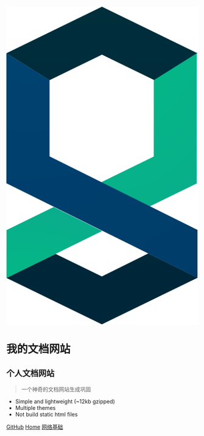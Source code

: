 ![logo](_media/icon.svg)
# 我的文档网站
## 个人文档网站
> 一个神奇的文档网站生成巩固
* Simple and lightweight (~12kb gzipped)
* Multiple themes
* Not build static html files

[GitHub](https://github.com/acrostm/docsify)
[Home](README)
[网络基础](content1)